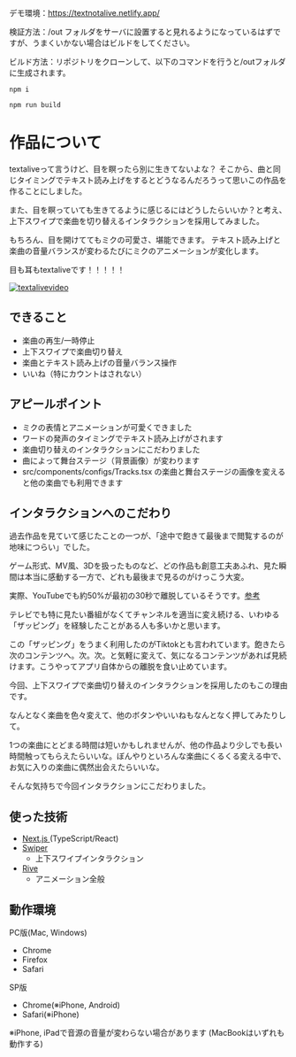デモ環境：https://textnotalive.netlify.app/

検証方法：/out フォルダをサーバに設置すると見れるようになっているはずですが、うまくいかない場合はビルドをしてください。

ビルド方法：リポジトリをクローンして、以下のコマンドを行うと/outフォルダに生成されます。

`npm i`

`npm run build`

# 作品について
textaliveって言うけど、目を瞑ったら別に生きてないよな？
そこから、曲と同じタイミングでテキスト読み上げをするとどうなるんだろうって思いこの作品を作ることにしました。

また、目を瞑っていても生きてるように感じるにはどうしたらいいか？と考え、上下スワイプで楽曲を切り替えるインタラクションを採用してみました。

もちろん、目を開けててもミクの可愛さ、堪能できます。
テキスト読み上げと楽曲の音量バランスが変わるたびにミクのアニメーションが変化します。

目も耳もtextaliveです！！！！！

[![textalivevideo](https://github.com/874wokiite/listen-to-me-textalive/assets/98846813/4ddf27e9-a1dd-447b-9cfd-2ea995aad22c)](https://github.com/874wokiite/listen-to-me-textalive/assets/98846813/cc8ceb30-14af-4e28-b5af-ac55a20dc0b9)

## できること
- 楽曲の再生/一時停止
- 上下スワイプで楽曲切り替え
- 楽曲とテキスト読み上げの音量バランス操作
- いいね（特にカウントはされない）


## アピールポイント
- ミクの表情とアニメーションが可愛くできました
- ワードの発声のタイミングでテキスト読み上げがされます
- 楽曲切り替えのインタラクションにこだわりました
- 曲によって舞台ステージ（背景画像）が変わります
- src/components/configs/Tracks.tsx の楽曲と舞台ステージの画像を変えると他の楽曲でも利用できます


## インタラクションへのこだわり
過去作品を見ていて感じたことの一つが、「途中で飽きて最後まで閲覧するのが地味につらい」でした。

ゲーム形式、MV風、3Dを扱ったものなど、どの作品も創意工夫あふれ、見た瞬間は本当に感動する一方で、どれも最後まで見るのがけっこう大変。

実際、YouTubeでも約50%が最初の30秒で離脱しているそうです。[参考](https://sunkleio-t.com/blog/youtube-analytics-11/)

テレビでも特に見たい番組がなくてチャンネルを適当に変え続ける、いわゆる「ザッピング」を経験したことがある人も多いかと思います。

この「ザッピング」をうまく利用したのがTiktokとも言われています。飽きたら次のコンテンツへ。次。次。と気軽に変えて、気になるコンテンツがあれば見続けます。こうやってアプリ自体からの離脱を食い止めています。

今回、上下スワイプで楽曲切り替えのインタラクションを採用したのもこの理由です。

なんとなく楽曲を色々変えて、他のボタンやいいねもなんとなく押してみたりして。

1つの楽曲にとどまる時間は短いかもしれませんが、他の作品より少しでも長い時間触ってもらえたらいいな。ぼんやりといろんな楽曲にくるくる変える中で、お気に入りの楽曲に偶然出会えたらいいな。

そんな気持ちで今回インタラクションにこだわりました。


## 使った技術
- [Next.js ](https://nextjs.org/)(TypeScript/React)
- [Swiper](https://swiperjs.com/)
  - 上下スワイプインタラクション
- [Rive](https://rive.app/)
  - アニメーション全般   


## 動作環境
PC版(Mac, Windows)
- Chrome
- Firefox
- Safari

SP版
- Chrome(※iPhone, Android)
- Safari(※iPhone)

※iPhone, iPadで音源の音量が変わらない場合があります
(MacBookはいずれも動作する)

